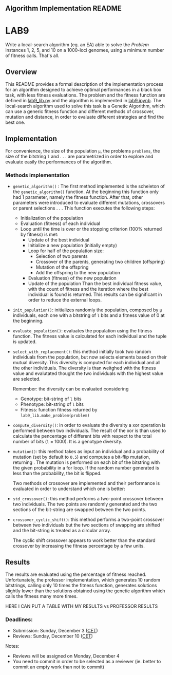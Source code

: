 ## Algorithm Implementation README

# LAB9

Write a local-search algorithm (eg. an EA) able to solve the *Problem* instances 1, 2, 5, and 10 on a 1000-loci genomes, using a minimum number of fitness calls. That's all.

## Overview
This README provides a formal description of the implementation process for an algorithm designed to achieve optimal performances in a black box task, with less fitness evaluations. The problem and the fitness function are defined in [lab9_lib.py](./lab9_lib.py) and the algorithm is implemented in [lab9.ipynb](./lab9.ipynb). The local-search algorithm used to solve this task is a Genetic Algorithm, which can use a generic fitness function and different methods of crossover, mutation and distance, in order to evaluate different strategies and find the best one.

## Implementation
For convenience, the size of the population `µ`, the problems `problems`, the size of the bitstring `l` and . . . are parametrized in order to explore and evaluate easily the performances of the algorithm.

### Methods implementation
* `genetic_algorithm()` : The first method implemented is the scheleton of the `genetic_algorithm()` function. At the beginning this function only had 1 parameter, namely the fitness function. After that, other parameters were introduced to evaluate different mutations, crossovers or parent selections . . .
This function executes the following steps:
  - Initialization of the population
  - Evaluation (fitness) of each individual
  - Loop until the time is over or the stopping criterion (100% returned by fitness) is met:
    - Update of the best individual
    - Initialize a new population (initially empty)
    - Loop for half of the population size:
      - Selection of two parents
      - Crossover of the parents, generating two children (offspring)
      - Mutation of the offspring
      - Add the offspring to the new population
    - Evaluation (fitness) of the new population
    - Update of the population
Than the best individual fitness value, with the count of fitness and the iteration where the best individual is found is returned. This results can be significant in order to reduce the external loops.

* `init_population()`: initializes randomly the population, composed by `µ` individuals, each one with a bitstring of `l` bits and a fitness value of 0 at the beginning.

* `evaluate_population()`: evaluates the population using the fitness function. The fitness value is calculated for each individual and the tuple is updated.

* `select_with_replacement()`: this method initially took two random individuals from the population, but now selects elements based on their mutual diversity. This diversity is computed for each individual and all the other individuals. The diversity is than weitghed with the fitness value and evalutated thought the two individuals with the highest value are selected.

  Remember: the diversity can be evaluated considering
  - Genotype: bit-string of `l` bits
  - Phenotype: bit-string of `l` bits
  - Fitness: function fitness returned by `lab9_lib.make_problem(problem)`

* `compute_diversity()`: in order to evaluate the diversity a xor operation is performed between two individuals. The result of the xor is than used to calculate the pencentage of different bits with respect to the total number of bits (`l` = 1000). It is a genotype diversity.

* `mutation()`: this method takes as input an individual and a probability of mutation (set by default to `O.5`) and computes a bit-flip mutation, returning . The mutation is performed on each bit of the bitstring with the given probability in a for loop. If the random number generated is less than the probability, the bit is flipped.

  Two methods of crossover are implemented and their performance is evaluated in order to understand which one is better:

* `std_crossover()`: this method performs a two-point crossover between two individuals. The two points are randomly generated and the two sections of the bit-string are swapped between the two points.

* `crossover_cyclic_shift()`: this method performs a two-point crossover between two individuals but the two sections of swapping are shifted and the bit-string is treated as a circular array.

  The cyclic shift crossover appears to work better than the standard crossover by increasing the fitness percentage by a few units.


## Results
The results are evaluated using the percentage of fitness reached. Unfortunately, the professor implementation, which generates 10 random bitstrings, calling only 10 times the fitness function, generates solutions slightly lower than the solutions obtained using the genetic algorithm which calls the fitness many more times.

HERE I CAN PUT A TABLE WITH MY RESULTS vs PROFESSOR RESULTS

### Deadlines:

* Submission: Sunday, December 3 ([CET](https://www.timeanddate.com/time/zones/cet))
* Reviews: Sunday, December 10 ([CET](https://www.timeanddate.com/time/zones/cet))

Notes:

* Reviews will be assigned  on Monday, December 4
* You need to commit in order to be selected as a reviewer (ie. better to commit an empty work than not to commit)